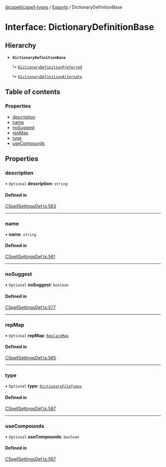 [@cspell/cspell-types](../README.md) / [Exports](../modules.md) / DictionaryDefinitionBase

# Interface: DictionaryDefinitionBase

## Hierarchy

- **`DictionaryDefinitionBase`**

  ↳ [`DictionaryDefinitionPreferred`](DictionaryDefinitionPreferred.md)

  ↳ [`DictionaryDefinitionAlternate`](DictionaryDefinitionAlternate.md)

## Table of contents

### Properties

- [description](DictionaryDefinitionBase.md#description)
- [name](DictionaryDefinitionBase.md#name)
- [noSuggest](DictionaryDefinitionBase.md#nosuggest)
- [repMap](DictionaryDefinitionBase.md#repmap)
- [type](DictionaryDefinitionBase.md#type)
- [useCompounds](DictionaryDefinitionBase.md#usecompounds)

## Properties

### description

• `Optional` **description**: `string`

#### Defined in

[CSpellSettingsDef.ts:563](https://github.com/streetsidesoftware/cspell/blob/6865ad5/packages/cspell-types/src/CSpellSettingsDef.ts#L563)

___

### name

• **name**: `string`

#### Defined in

[CSpellSettingsDef.ts:561](https://github.com/streetsidesoftware/cspell/blob/6865ad5/packages/cspell-types/src/CSpellSettingsDef.ts#L561)

___

### noSuggest

• `Optional` **noSuggest**: `boolean`

#### Defined in

[CSpellSettingsDef.ts:577](https://github.com/streetsidesoftware/cspell/blob/6865ad5/packages/cspell-types/src/CSpellSettingsDef.ts#L577)

___

### repMap

• `Optional` **repMap**: [`ReplaceMap`](../modules.md#replacemap)

#### Defined in

[CSpellSettingsDef.ts:565](https://github.com/streetsidesoftware/cspell/blob/6865ad5/packages/cspell-types/src/CSpellSettingsDef.ts#L565)

___

### type

• `Optional` **type**: [`DictionaryFileTypes`](../modules.md#dictionaryfiletypes)

#### Defined in

[CSpellSettingsDef.ts:587](https://github.com/streetsidesoftware/cspell/blob/6865ad5/packages/cspell-types/src/CSpellSettingsDef.ts#L587)

___

### useCompounds

• `Optional` **useCompounds**: `boolean`

#### Defined in

[CSpellSettingsDef.ts:567](https://github.com/streetsidesoftware/cspell/blob/6865ad5/packages/cspell-types/src/CSpellSettingsDef.ts#L567)
